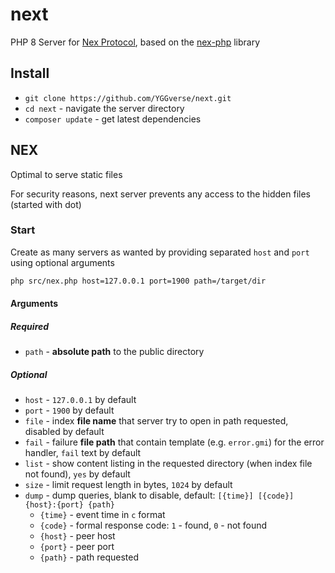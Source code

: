 # next

PHP 8 Server for [Nex Protocol](nex://piclog.blue/nex/info/specification.txt), based on the [nex-php](https://github.com/YGGverse/nex-php) library

## Install

* `git clone https://github.com/YGGverse/next.git`
* `cd next` - navigate the server directory
* `composer update` - get latest dependencies

## NEX

Optimal to serve static files

For security reasons, next server prevents any access to the hidden files (started with dot)

### Start

Create as many servers as wanted by providing separated `host` and `port` using optional arguments

``` bash
php src/nex.php host=127.0.0.1 port=1900 path=/target/dir
```

#### Arguments

##### Required

* `path` - **absolute path** to the public directory

##### Optional

* `host` - `127.0.0.1` by default
* `port` - `1900` by default
* `file` - index **file name** that server try to open in path requested, disabled by default
* `fail` - failure **file path** that contain template (e.g. `error.gmi`) for the error handler, `fail` text by default
* `list` - show content listing in the requested directory (when index file not found), `yes` by default
* `size` - limit request length in bytes, `1024` by default
* `dump` - dump queries, blank to disable, default: `[{time}] [{code}] {host}:{port} {path}`
  * `{time}` - event time in `c` format
  * `{code}` - formal response code: `1` - found, `0` - not found
  * `{host}` - peer host
  * `{port}` - peer port
  * `{path}` - path requested

